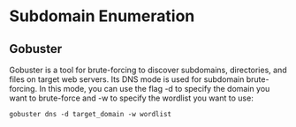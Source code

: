 # Subdomain Enumeration

## Gobuster

Gobuster is a tool for brute-forcing to discover subdomains, directories, and files on target web servers. Its DNS mode is used for subdomain brute-forcing. In this mode, you can use the flag -d to specify the domain you want to brute-force and -w to specify the wordlist you want to use:

```shell
gobuster dns -d target_domain -w wordlist
```
